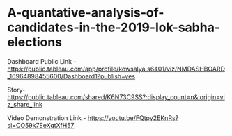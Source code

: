 # A-quantative-analysis-of-candidates-in-the-2019-lok-sabha-elections                                                                                                                        
                                                                                                                                                                                              
                                                                                                                                                                                              
Dashboard Public Link - https://public.tableau.com/app/profile/kowsalya.s6401/viz/NMDASHBOARD_16964898455600/Dashboard1?publish=yes                                                           
                                                                                                                                                                                            
Story- https://public.tableau.com/shared/K6N73C9SS?:display_count=n&:origin=viz_share_link                                                                                                    
                                                                                                                                                                                              
Video Demonstration Link - https://youtu.be/FQtpy2EKnRs?si=CO59k7EeXqtXfH57
